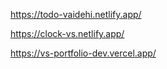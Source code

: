 https://todo-vaidehi.netlify.app/

https://clock-vs.netlify.app/

https://vs-portfolio-dev.vercel.app/
